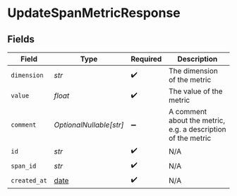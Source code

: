 # UpdateSpanMetricResponse


## Fields

| Field                                                                | Type                                                                 | Required                                                             | Description                                                          |
| -------------------------------------------------------------------- | -------------------------------------------------------------------- | -------------------------------------------------------------------- | -------------------------------------------------------------------- |
| `dimension`                                                          | *str*                                                                | :heavy_check_mark:                                                   | The dimension of the metric                                          |
| `value`                                                              | *float*                                                              | :heavy_check_mark:                                                   | The value of the metric                                              |
| `comment`                                                            | *OptionalNullable[str]*                                              | :heavy_minus_sign:                                                   | A comment about the metric, e.g. a description of the metric         |
| `id`                                                                 | *str*                                                                | :heavy_check_mark:                                                   | N/A                                                                  |
| `span_id`                                                            | *str*                                                                | :heavy_check_mark:                                                   | N/A                                                                  |
| `created_at`                                                         | [date](https://docs.python.org/3/library/datetime.html#date-objects) | :heavy_check_mark:                                                   | N/A                                                                  |